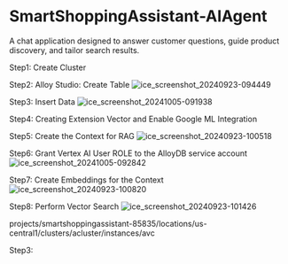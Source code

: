 # SmartShoppingAssistant-AIAgent
A chat application designed to answer customer questions, guide product discovery, and tailor search results.

Step1: Create Cluster

Step2: Alloy Studio: Create Table 
![ice_screenshot_20240923-094449](https://github.com/user-attachments/assets/85a4fc76-9b6f-491d-9e91-aef811fe721f)

Step3: Insert Data
![ice_screenshot_20241005-091938](https://github.com/user-attachments/assets/6723a87a-8e08-4378-8653-9d1e3ee6fad6)

Step4: Creating Extension Vector and Enable Google ML Integration

Step5: Create the Context for RAG
![ice_screenshot_20240923-100518](https://github.com/user-attachments/assets/ab1ac922-1905-459c-9ecf-2b4e64e59dba)

Step6: Grant Vertex AI User ROLE to the AlloyDB service account
![ice_screenshot_20241005-092842](https://github.com/user-attachments/assets/ae0bade8-6acc-4d6b-874b-61cbd4830d0c)

Step7: Create Embeddings for the Context
![ice_screenshot_20240923-100820](https://github.com/user-attachments/assets/15336178-2425-41dc-b8d0-7f0485437403)

Step8: Perform Vector Search
![ice_screenshot_20240923-101426](https://github.com/user-attachments/assets/ad6d9e6b-f60f-4e29-aeec-b2245448dac1)



projects/smartshoppingassistant-85835/locations/us-central1/clusters/acluster/instances/avc

Step3: 
